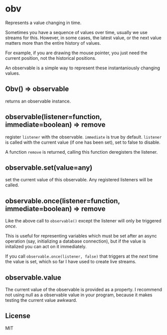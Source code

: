 # obv

Represents a value changing in time.

Sometimes you have a sequence of values over time,
usually we use streams for this. However, in some cases,
the latest value, or the next value matters more
than the entire history of values.

For example, if you are drawing the mouse pointer,
you just need the current position, not the historical positions.

An observable is a simple way to represent these instantaniously changing values.

## Obv() => observable

returns an observable instance.

## observable(listener=function, immediate=boolean) => remove

register `listener` with the observable. `immediate` is true by default.
`listener` is called with the current value (if one has been set), set to false to disable.

A function `remove` is returned, calling this function deregisters the listener.

## observable.set(value=any)

set the current value of this observable. Any registered listeners will be called.

## observable.once(listener=function, immediate=boolean) => remove

Like the above call to `observable()` except the listener will only be triggered _once_.

This is useful for representing variables which must be set after an async operation
(say, initializing a database connection), but if the value is initalized
you can act on it immediately.

If you call `observable.once(listener, false)` that triggers at the _next_
time the value is set, which so far I have used to create live streams.

## observable.value

The current value of the observable is provided as a property.
I recommend not using null as a observable value in your program,
because it makes testing the current value awkward.

## License

MIT

